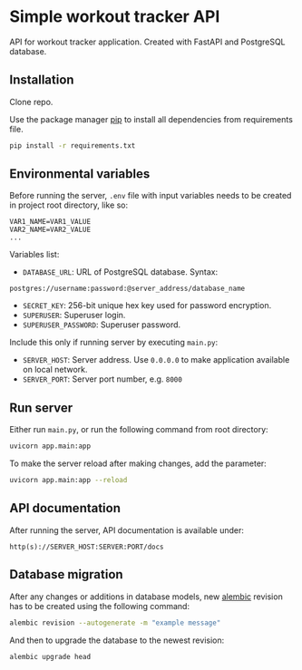 # Simple workout tracker API
API for workout tracker application.
Created with FastAPI and PostgreSQL database.

## Installation
Clone repo.

Use the package manager [pip](https://pip.pypa.io/en/stable/) to install all dependencies from requirements file.

```bash
pip install -r requirements.txt
```

## Environmental variables
Before running the server, `.env` file with input variables needs to be created in project root directory, like so:

```text
VAR1_NAME=VAR1_VALUE
VAR2_NAME=VAR2_VALUE
...
```

Variables list:

* `DATABASE_URL`: URL of PostgreSQL database. Syntax:
```text
postgres://username:password:@server_address/database_name
```
* `SECRET_KEY`: 256-bit unique hex key used for password encryption.
* `SUPERUSER`: Superuser login.
* `SUPERUSER_PASSWORD`: Superuser password.

Include this only if running server by executing `main.py`:

* `SERVER_HOST`: Server address. Use `0.0.0.0` to make application available on local network.
* `SERVER_PORT`: Server port number, e.g. `8000`

## Run server
Either run `main.py`, or run the following command from root directory:

```bash
uvicorn app.main:app
```

To make the server reload after making changes, add the parameter:

```bash
uvicorn app.main:app --reload
```

## API documentation

After running the server, API documentation is available under:

```
http(s)://SERVER_HOST:SERVER:PORT/docs
```

## Database migration
After any changes or additions in database models, new [alembic](https://pypi.org/project/alembic/) revision has to be created using the following command:

```bash
alembic revision --autogenerate -m "example message"
```

And then to upgrade the database to the newest revision:

```bash
alembic upgrade head
```
